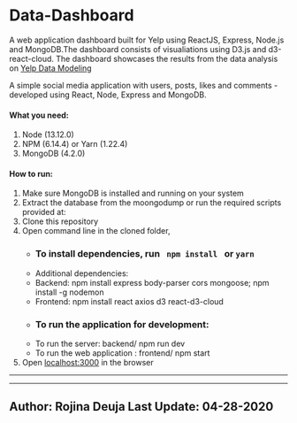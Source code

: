 # Data-Dashboard
A web application dashboard built for Yelp using ReactJS, Express, Node.js and MongoDB.The dashboard consists of visualiations using D3.js and d3-react-cloud.
The dashboard showcases the results from the data analysis on [Yelp Data Modeling](https://github.com/rojinadeuja/Yelp_Data_Modelling)

A simple social media application with users, posts, likes and comments - developed using React, Node, Express and MongoDB. 

#### What you need:
1. Node (13.12.0)
2. NPM (6.14.4) or Yarn (1.22.4)
3. MongoDB (4.2.0)

####  How to run:
1. Make sure MongoDB is installed and running on your system 
2. Extract the database from the moongodump or run the required scripts provided at:
2. Clone this repository
3. Open command line in the cloned folder,
   - ### To install dependencies, run ```  npm install  ``` or ``` yarn ```
   - Additional dependencies:
   - Backend: npm install express body-parser cors mongoose; npm install -g nodemon
   - Frontend: npm install react axios d3 react-d3-cloud
   - ### To run the application for development:
   - To run the server: backend/ npm run dev
   - To run the web application : frontend/ npm start
4. Open [localhost:3000](http://localhost:3000/) in the browser
---- 
----
Author: Rojina Deuja
Last Update: 04-28-2020
---


